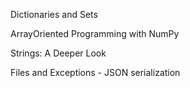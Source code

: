 Dictionaries and Sets

Array­Oriented Programming with NumPy

Strings: A Deeper Look

Files and Exceptions
    - JSON serialization 
    